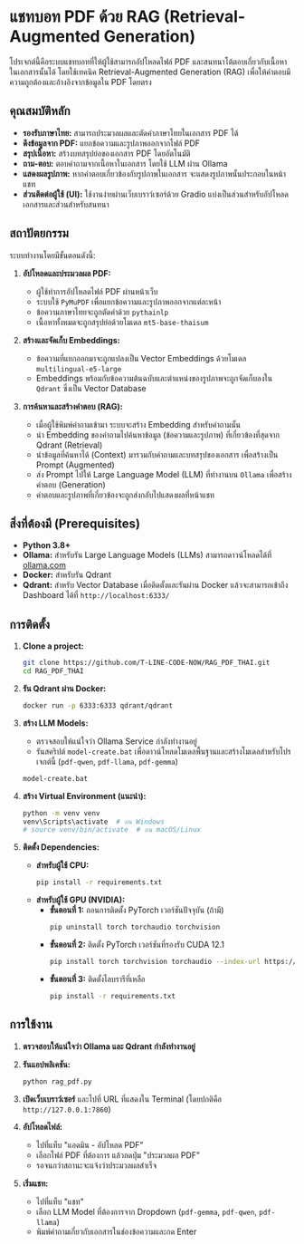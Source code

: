 # แชทบอท PDF ด้วย RAG (Retrieval-Augmented Generation)

โปรเจกต์นี้คือระบบแชทบอทที่ให้ผู้ใช้สามารถอัปโหลดไฟล์ PDF และสนทนาโต้ตอบเกี่ยวกับเนื้อหาในเอกสารนั้นได้ โดยใช้เทคนิค Retrieval-Augmented Generation (RAG) เพื่อให้คำตอบมีความถูกต้องและอ้างอิงจากข้อมูลใน PDF โดยตรง

## คุณสมบัติหลัก

- **รองรับภาษาไทย:** สามารถประมวลผลและตัดคำภาษาไทยในเอกสาร PDF ได้
- **ดึงข้อมูลจาก PDF:** แยกข้อความและรูปภาพออกจากไฟล์ PDF
- **สรุปเนื้อหา:** สร้างบทสรุปย่อของเอกสาร PDF โดยอัตโนมัติ
- **ถาม-ตอบ:** ตอบคำถามจากเนื้อหาในเอกสาร โดยใช้ LLM ผ่าน Ollama
- **แสดงผลรูปภาพ:** หากคำตอบเกี่ยวข้องกับรูปภาพในเอกสาร จะแสดงรูปภาพนั้นประกอบในหน้าแชท
- **ส่วนติดต่อผู้ใช้ (UI):** ใช้งานง่ายผ่านเว็บเบราว์เซอร์ด้วย Gradio แบ่งเป็นส่วนสำหรับอัปโหลดเอกสารและส่วนสำหรับสนทนา

## สถาปัตยกรรม

ระบบทำงานโดยมีขั้นตอนดังนี้:

1.  **อัปโหลดและประมวลผล PDF:**
    - ผู้ใช้ทำการอัปโหลดไฟล์ PDF ผ่านหน้าเว็บ
    - ระบบใช้ `PyMuPDF` เพื่อแยกข้อความและรูปภาพออกจากแต่ละหน้า
    - ข้อความภาษาไทยจะถูกตัดคำด้วย `pythainlp`
    - เนื้อหาทั้งหมดจะถูกสรุปย่อด้วยโมเดล `mt5-base-thaisum`

2.  **สร้างและจัดเก็บ Embeddings:**
    - ข้อความที่แยกออกมาจะถูกแปลงเป็น Vector Embeddings ด้วยโมเดล `multilingual-e5-large`
    - Embeddings พร้อมกับข้อความต้นฉบับและตำแหน่งของรูปภาพจะถูกจัดเก็บลงใน `Qdrant` ซึ่งเป็น Vector Database

3.  **การค้นหาและสร้างคำตอบ (RAG):**
    - เมื่อผู้ใช้พิมพ์คำถามเข้ามา ระบบจะสร้าง Embedding สำหรับคำถามนั้น
    - นำ Embedding ของคำถามไปค้นหาข้อมูล (ข้อความและรูปภาพ) ที่เกี่ยวข้องที่สุดจาก Qdrant (Retrieval)
    - นำข้อมูลที่ค้นหาได้ (Context) มารวมกับคำถามและบทสรุปของเอกสาร เพื่อสร้างเป็น Prompt (Augmented)
    - ส่ง Prompt ไปให้ Large Language Model (LLM) ที่ทำงานบน `Ollama` เพื่อสร้างคำตอบ (Generation)
    - คำตอบและรูปภาพที่เกี่ยวข้องจะถูกส่งกลับไปแสดงผลที่หน้าแชท

## สิ่งที่ต้องมี (Prerequisites)

- **Python 3.8+**
- **Ollama:** สำหรับรัน Large Language Models (LLMs) สามารถดาวน์โหลดได้ที่ [ollama.com](https://ollama.com/)
- **Docker:** สำหรับรัน Qdrant
- **Qdrant:** สำหรับ Vector Database เมื่อติดตั้งและรันผ่าน Docker แล้วจะสามารถเข้าถึง Dashboard ได้ที่ `http://localhost:6333/`

## การติดตั้ง

1.  **Clone a project:**
    ```bash
    git clone https://github.com/T-LINE-CODE-NOW/RAG_PDF_THAI.git
    cd RAG_PDF_THAI
    ```

2.  **รัน Qdrant ผ่าน Docker:**
    ```bash
    docker run -p 6333:6333 qdrant/qdrant
    ```

3.  **สร้าง LLM Models:**
    - ตรวจสอบให้แน่ใจว่า Ollama Service กำลังทำงานอยู่
    - รันสคริปต์ `model-create.bat` เพื่อดาวน์โหลดโมเดลพื้นฐานและสร้างโมเดลสำหรับโปรเจกต์นี้ (`pdf-qwen`, `pdf-llama`, `pdf-gemma`)
    ```bash
    model-create.bat
    ```

4.  **สร้าง Virtual Environment (แนะนำ):**
    ```bash
    python -m venv venv
    venv\Scripts\activate  # บน Windows
    # source venv/bin/activate  # บน macOS/Linux
    ```

5.  **ติดตั้ง Dependencies:**
    - **สำหรับผู้ใช้ CPU:**
      ```bash
      pip install -r requirements.txt
      ```
    - **สำหรับผู้ใช้ GPU (NVIDIA):**
      - **ขั้นตอนที่ 1:** ถอนการติดตั้ง PyTorch เวอร์ชันปัจจุบัน (ถ้ามี)
        ```bash
        pip uninstall torch torchaudio torchvision
        ```
      - **ขั้นตอนที่ 2:** ติดตั้ง PyTorch เวอร์ชันที่รองรับ CUDA 12.1
        ```bash
        pip install torch torchvision torchaudio --index-url https://download.pytorch.org/whl/cu121
        ```
      - **ขั้นตอนที่ 3:** ติดตั้งไลบรารีที่เหลือ
        ```bash
        pip install -r requirements.txt
        ```

## การใช้งาน

1.  **ตรวจสอบให้แน่ใจว่า Ollama และ Qdrant กำลังทำงานอยู่**

2.  **รันแอปพลิเคชัน:**
    ```bash
    python rag_pdf.py
    ```

3.  **เปิดเว็บเบราว์เซอร์** และไปที่ URL ที่แสดงใน Terminal (โดยปกติคือ `http://127.0.0.1:7860`)

4.  **อัปโหลดไฟล์:**
    - ไปที่แท็บ "แอดมิน - อัปโหลด PDF"
    - เลือกไฟล์ PDF ที่ต้องการ แล้วกดปุ่ม "ประมวลผล PDF"
    - รอจนกว่าสถานะจะแจ้งว่าประมวลผลสำเร็จ

5.  **เริ่มแชท:**
    - ไปที่แท็บ "แชท"
    - เลือก LLM Model ที่ต้องการจาก Dropdown (`pdf-gemma`, `pdf-qwen`, `pdf-llama`)
    - พิมพ์คำถามเกี่ยวกับเอกสารในช่องข้อความและกด Enter
